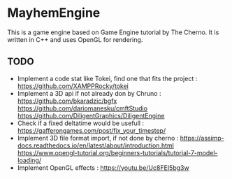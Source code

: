 # MayhemEngine
This is a game engine based on Game Engine tutorial by The Cherno.
It is written in C++ and uses OpenGL for rendering.
## TODO
 - Implement a code stat like Tokei, find one that fits the project :
		https://github.com/XAMPPRocky/tokei
 - Implement a 3D api if not already don by Chruno : 
		https://github.com/bkaradzic/bgfx 
		https://github.com/dariomanesku/cmftStudio
		https://github.com/DiligentGraphics/DiligentEngine
 - Check if a fixed deltatime would be usefull : 
		https://gafferongames.com/post/fix_your_timestep/
 - Implement 3D file format import, if not done by cherno :
		https://assimp-docs.readthedocs.io/en/latest/about/introduction.html
		https://www.opengl-tutorial.org/beginners-tutorials/tutorial-7-model-loading/
 - Implement OpenGL effects :
		https://youtu.be/Uc8FEI5bg3w